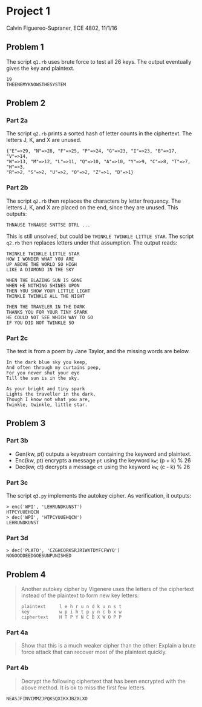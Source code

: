 Project 1
===============================================================================

Calvin Figuereo-Supraner, ECE 4802, 11/1/16

Problem 1
-------------------------------------------------------------------------------

The script `q1.rb`  uses brute force to test all 26 keys. The output eventually
gives the key and plaintext.

```
19
THEENEMYKNOWSTHESYSTEM
```

Problem 2
-------------------------------------------------------------------------------

### Part 2a

The script `q2.rb` prints a sorted hash of letter counts in the ciphertext. The
letters J, K, and X are unused.

```
{"E"=>29, "N"=>28, "F"=>25, "P"=>24, "G"=>23, "I"=>23, "B"=>17, "V"=>14,
"W"=>13, "M"=>12, "L"=>11, "Q"=>10, "A"=>10, "Y"=>9, "C"=>8, "T"=>7, "H"=>3,
"R"=>2, "S"=>2, "U"=>2, "O"=>2, "Z"=>1, "D"=>1}
```

### Part 2b

The script `q2.rb` then replaces the characters by letter frequency. The
letters J, K, and X are placed on the end, since they are unused. This outputs:

```
THNAUSE THNAUSE SNTTSE DTRL ...
```

This is still unsolved, but could be `TWINKLE TWINKLE LITTLE STAR`. The script
`q2.rb` then replaces letters under that assumption. The output reads:

```
TWINKLE TWINKLE LITTLE STAR
HOW I WONDER WHAT YOU ARE
UP ABOVE THE WORLD SO HIGH
LIKE A DIAMOND IN THE SKY

WHEN THE BLAZING SUN IS GONE
WHEN HE NOTHING SHINES UPON
THEN YOU SHOW YOUR LITTLE LIGHT
TWINKLE TWINKLE ALL THE NIGHT

THEN THE TRAVELER IN THE DARK 
THANKS YOU FOR YOUR TINY SPARK
HE COULD NOT SEE WHICH WAY TO GO
IF YOU DID NOT TWINKLE SO
```

### Part 2c

The text is from a poem by Jane Taylor, and the missing words are below.

```
In the dark blue sky you keep,
And often through my curtains peep,
For you never shut your eye
Till the sun is in the sky.

As your bright and tiny spark
Lights the traveller in the dark,
Though I know not what you are,
Twinkle, twinkle, little star.
```

Problem 3
-------------------------------------------------------------------------------

### Part 3b

- Gen(kw, pt) outputs a keystream containing the keyword and plaintext.
- Enc(kw, pt) encrypts a message `pt` using the keyword `kw`; (p + k) % 26
- Dec(kw, ct) decrypts a message `ct` using the keyword `kw`; (c - k) % 26

### Part 3c

The script `q3.py` implements the autokey cipher. As verification, it outputs:

```
> enc('WPI', 'LEHRUNDKUNST')
HTPCYUUEHQCN
> dec('WPI', 'HTPCYUUEHQCN')
LEHRUNDKUNST
```

### Part 3d

```
> dec('PLATO', 'CZGHCQRKSRJRIWXTDYFCFWYQ')
NOGOODDEEDGOESUNPUNISHED
```

Problem 4
-------------------------------------------------------------------------------

> Another autokey cipher by Vigenere uses the letters of the ciphertext instead
> of the plaintext to form new key letters:
>
> ```
> plaintext     l e h r u n d k u n s t
> key           w p i h t p y n c b x w
> ciphertext    H T P Y N C B X W O P P
> ```

### Part 4a

> Show that this is a much weaker cipher than the other: Explain a brute force
> attack that can recover most of the plaintext quickly.

### Part 4b

> Decrypt the following ciphertext that has been encrypted with the above
> method. It is ok to miss the first few letters.

```
NEASJFINVCMMZJPQKSQXIKXJBZXLXO
```


